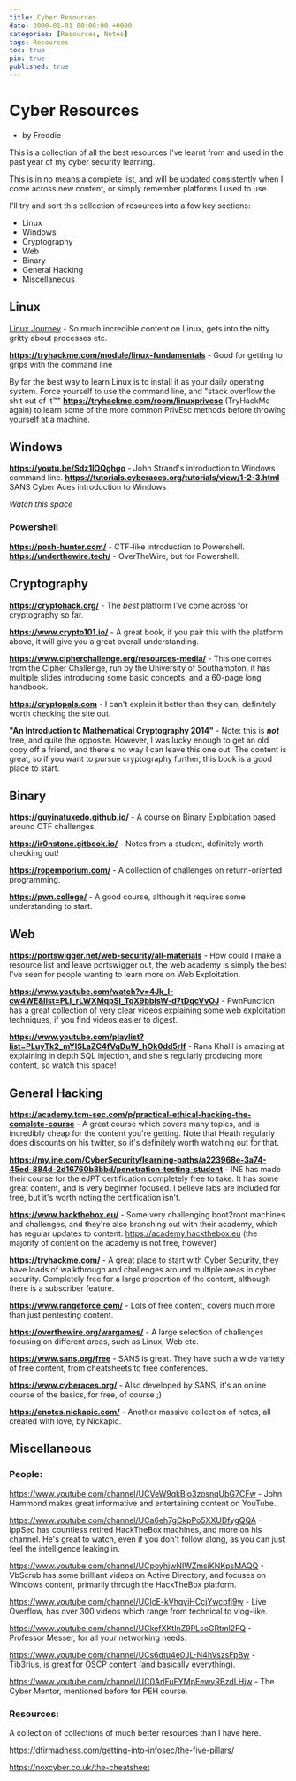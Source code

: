 ```yaml
---
title: Cyber Resources
date: 2000-01-01 00:00:00 +0000
categories: [Resources, Notes]
tags: Resources
toc: true
pin: true
published: true
---
```


# Cyber Resources
- by Freddie


This is a collection of all the best resources I've learnt from and used in the past year of my cyber security learning. 

This is in no means a complete list, and will be updated consistently when I come across new content, or simply remember platforms I used to use. 

I'll try and sort this collection of resources into a few key sections:
- Linux
- Windows
- Cryptography
- Web 
- Binary
- General Hacking
- Miscellaneous


## Linux
[Linux Journey](https://linuxjourney.com/) - So much incredible content on Linux, gets into the nitty gritty about processes etc.

**https://tryhackme.com/module/linux-fundamentals** - Good for getting to grips with the command line

By far the best way to learn Linux is to install it as your daily operating system. 
Force yourself to use the command line, and "stack overflow the shit out of it™️" **https://tryhackme.com/room/linuxprivesc** (TryHackMe again) to learn some of the more common PrivEsc methods before throwing yourself at a machine. 



## Windows

**https://youtu.be/Sdz1IOQghgo** - John Strand's introduction to Windows command line.
**https://tutorials.cyberaces.org/tutorials/view/1-2-3.html** - SANS Cyber Aces introduction to Windows

*Watch this space*

### Powershell
**https://posh-hunter.com/** - CTF-like introduction to Powershell.
**https://underthewire.tech/** - OverTheWire, but for Powershell.



## Cryptography
**https://cryptohack.org/** - The *best* platform I've come across for cryptography so far.

**https://www.crypto101.io/** - A great book, if you pair this with the platform above, it will give you a great overall understanding.

**https://www.cipherchallenge.org/resources-media/** - This one comes from the Cipher Challenge, run by the University of Southampton, it has multiple slides introducing some basic concepts, and a 60-page long handbook.

**https://cryptopals.com** - I can't explain it better than they can, definitely worth checking the site out.

**"An Introduction to Mathematical Cryptography 2014"** - Note: this is ***not*** free, and quite the opposite. However, I was lucky enough to get an old copy off a friend, and there's no way I can leave this one out. The content is great, so if you want to pursue cryptography further, this book is a good place to start. 



## Binary
**https://guyinatuxedo.github.io/** - A course on Binary Exploitation based around CTF challenges. 

**https://ir0nstone.gitbook.io/** - Notes from a student, definitely worth checking out!

**https://ropemporium.com/** - A collection of challenges on return-oriented programming.

**https://pwn.college/** - A good course, although it requires some understanding to start.


## Web
**https://portswigger.net/web-security/all-materials** - How could I make a resource list and leave portswigger out, the web academy is simply the best I've seen for people wanting to learn more on Web Exploitation.

**https://www.youtube.com/watch?v=4Jk_I-cw4WE&list=PLI_rLWXMqpSl_TqX9bbisW-d7tDqcVvOJ** - PwnFunction has a great collection of very clear videos explaining some web exploitation techniques, if you find videos easier to digest.

**https://www.youtube.com/playlist?list=PLuyTk2_mYISLaZC4fVqDuW_hOk0dd5rlf** - Rana Khalil is amazing at explaining in depth SQL injection, and she's regularly producing more content, so watch this space!



## General Hacking
**https://academy.tcm-sec.com/p/practical-ethical-hacking-the-complete-course** - A great course which covers many topics, and is incredibly cheap for the content you're getting. Note that Heath regularly does discounts on his twitter, so it's definitely worth watching out for that.

**https://my.ine.com/CyberSecurity/learning-paths/a223968e-3a74-45ed-884d-2d16760b8bbd/penetration-testing-student** - INE has made their course for the eJPT certification completely free to take. It has some great content, and is very beginner focused. I believe labs are included for free, but it's worth noting the certification isn't.

**https://www.hackthebox.eu/** - Some very challenging boot2root machines and challenges, and they're also branching out with their academy, which has regular updates to content: https://academy.hackthebox.eu (the majority of content on the academy is not free, however)

**https://tryhackme.com/** - A great place to start with Cyber Security, they have loads of walkthrough and challenges around multiple areas in cyber security. Completely free for a large proportion of the content, although there is a subscriber feature. 

**https://www.rangeforce.com/** - Lots of free content, covers much more than just pentesting content. 

**https://overthewire.org/wargames/** - A large selection of challenges focusing on different areas, such as Linux, Web etc.

**https://www.sans.org/free** - SANS is great. They have such a wide variety of free content, from cheatsheets to free conferences. 

**https://www.cyberaces.org/** - Also developed by SANS, it's an online course of the basics, for free, of course ;)

**https://enotes.nickapic.com/** - Another massive collection of notes, all created with love, by Nickapic.



## Miscellaneous

### People:
https://www.youtube.com/channel/UCVeW9qkBjo3zosnqUbG7CFw - John Hammond makes great informative and entertaining content on YouTube.

https://www.youtube.com/channel/UCa6eh7gCkpPo5XXUDfygQQA - IppSec has countless retired HackTheBox machines, and more on his channel. He's great to watch, even if you don't follow along, as you can just feel the intelligence leaking in. 

https://www.youtube.com/channel/UCpoyhjwNIWZmsiKNKpsMAQQ - VbScrub has some brilliant videos on Active Directory, and focuses on Windows content, primarily through the HackTheBox platform. 

https://www.youtube.com/channel/UClcE-kVhqyiHCcjYwcpfj9w - Live Overflow, has over 300 videos which range from technical to vlog-like.

https://www.youtube.com/channel/UCkefXKtInZ9PLsoGRtml2FQ - Professor Messer, for all your networking needs.

https://www.youtube.com/channel/UCs6dtu4e0JL-N4hVszsFpBw - Tib3rius, is great for OSCP content (and basically everything).

https://www.youtube.com/channel/UC0ArlFuFYMpEewyRBzdLHiw - The Cyber Mentor, mentioned before for PEH course. 

### Resources:
A collection of collections of much better resources than I have here. 

https://dfirmadness.com/getting-into-infosec/the-five-pillars/

https://noxcyber.co.uk/the-cheatsheet